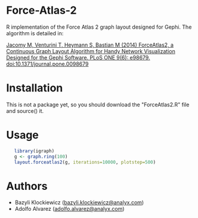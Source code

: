 Force-Atlas-2
=============

R implementation of the Force Atlas 2 graph layout designed for Gephi. The algorithm is detailed in:

[Jacomy M, Venturini T, Heymann S, Bastian M (2014) ForceAtlas2, a Continuous Graph Layout Algorithm for Handy Network Visualization Designed for the Gephi Software. PLoS ONE 9(6): e98679. doi:10.1371/journal.pone.0098679](http://journals.plos.org/plosone/article?id=10.1371/journal.pone.0098679)


# Installation

This is not a package yet, so you should download the "ForceAtlas2.R" file and source() it.

# Usage
 ```R
    library(igraph)
    g <- graph.ring(100)
    layout.forceatlas2(g, iterations=10000, plotstep=500)
  ```

# Authors

- Bazyli Klockiewicz (bazyli.klockiewicz@analyx.com)
- Adolfo Alvarez (adolfo.alvarez@analyx.com)

